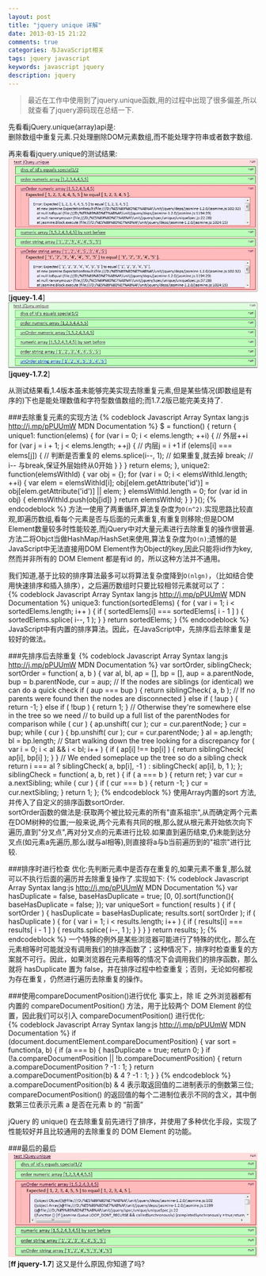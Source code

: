 ```yaml
---
layout: post
title: "jquery unique 详解"
date: 2013-03-15 21:22
comments: true
categories: 与JavaScript相关
tags: jquery javascript
keywords: javascript jquery 
description: jquery
---
```

>最近在工作中使用到了jquery.unique函数,用的过程中出现了很多偏差,所以就查看了jquery源码现在总结一下.    

先看看jQuery.unique(array)api是:   
	删除数组中重复元素.只处理删除DOM元素数组,而不能处理字符串或者数字数组.

再来看看jquery.unique的测试结果:  
![jquery-1.4](/images/common/2013-03-15-jquery-unique/20130315214713.jpg 'jquery-1.4.unique')
[__jquey-1.4__]   
![jquery-1.7](/images/common/2013-03-15-jquery-unique/20130315214630.jpg 'jquery-1.7.2.unique')
[__jquey-1.7.2__]

从测试结果看,1.4版本虽未能够完美实现去除重复元素,但是某些情况(即数组是有序的)下也是能处理数值和字符型数值数组的;而1.7.2版已能完美支持了.

###去除重复元素的实现方法
{% codeblock Javascript Array Syntax lang:js http://j.mp/pPUUmW MDN Documentation %}
	$ = function() {
		return {
			unique1: function(elems) {
				for (var i = 0; i < elems.length; ++i) {         // 外层++i
					for (var j = i + 1; j < elems.length; ++j) { // 内层j = i +1
						if (elems[i] === elems[j]) {			 // 判断是否重复的
							elems.splice(i--, 1);				 // 如果重复,就去掉
							break;                               // i-- 与break,保证外层始终从0开始
						}
					}
				}
				return elems;
			},
			unique2: function(elemsWithId) {
				var obj = {};
				for (var i = 0; i < elemsWithId.length; ++i) {
					var elem = elemsWithId[i];
					obj[elem.getAttribute('id')] = obj[elem.getAttribute('id')] || elem;
				}
				elemsWithId.length = 0;
				for (var id in obj) {
					elemsWithId.push(obj[id])
				}
				return elemsWithId;
			}
		}
	}();
{% endcodeblock %}
方法一使用了两重循环,算法复杂度为`O(n^2)`.实现思路比较直观,即遍历数组,看每个元素是否与后面的元素重复,有重复则移除;但是DOM Element数量较多时性能较差,而jQuery中对大量元素进行去除重复的操作很普遍.   
方法二将Objct当做HashMap/HashSet来使用,算法复杂度为`O(n)`;遗憾的是JavaScript中无法直接用DOM Element作为Object的key,因此只能将id作为key,然而并非所有的 DOM Element 都是有id 的，所以这种方法并不通用。  

<!-- more -->

我们知道,基于比较的排序算法最多可以将算法复杂度降到`O(nlgn)`，（比如结合使用快速排序和插入排序），之后遍历数组时只要比较相邻元素就可以了：    
{% codeblock Javascript Array Syntax lang:js http://j.mp/pPUUmW MDN Documentation %}
	unique3: function(sortedElems) {
		for ( var i = 1; i < sortedElems.length; i++ ) {
			if ( sortedElems[i] === sortedElems[ i - 1 ] ) {
				sortedElems.splice( i--, 1 );
			}
		}
		return sortedElems;
	}
{% endcodeblock %}
JavaScript中有内置的排序算法。因此，在JavaScript中，先排序后去除重复是较好的做法。

###先排序后去除重复
{% codeblock Javascript Array Syntax lang:js http://j.mp/pPUUmW MDN Documentation %}
	var sortOrder, siblingCheck;
	sortOrder = function( a, b ) {
		var al, bl,
			ap = [],
			bp = [],
			aup = a.parentNode,
			bup = b.parentNode,
			cur = aup;
		// If the nodes are siblings (or identical) we can do a quick check
		if ( aup === bup ) {
			return siblingCheck( a, b );
		// If no parents were found then the nodes are disconnected
		} else if ( !aup ) {
			return -1;
		} else if ( !bup ) {
			return 1;
		}
		// Otherwise they're somewhere else in the tree so we need
		// to build up a full list of the parentNodes for comparison
		while ( cur ) {
			ap.unshift( cur );
			cur = cur.parentNode;
		}
		cur = bup;
		while ( cur ) {
			bp.unshift( cur );
			cur = cur.parentNode;
		}
		al = ap.length;
		bl = bp.length;
		// Start walking down the tree looking for a discrepancy
		for ( var i = 0; i < al && i < bl; i++ ) {
			if ( ap[i] !== bp[i] ) {
				return siblingCheck( ap[i], bp[i] );
			}
		}
		// We ended someplace up the tree so do a sibling check
		return i === al ?
			siblingCheck( a, bp[i], -1 ) :
			siblingCheck( ap[i], b, 1 );
	};
	siblingCheck = function( a, b, ret ) {
		if ( a === b ) {
			return ret;
		}
		var cur = a.nextSibling;
		while ( cur ) {
			if ( cur === b ) {
				return -1;
			}
			cur = cur.nextSibling;
		}
		return 1;
	};
{% endcodeblock %}
使用Array内置的sort 方法,并传入了自定义的排序函数sortOrder.   
sortOrder函数的做法是:获取两个被比较元素的所有"直系祖宗",从而确定两个元素在DOM树种的位置;一般来说,两个元素有共同的根,那么就从根元素开始依次向下遍历,直到"分叉点",再对分叉点的元素进行比较.如果直到遍历结束,仍未能到达分叉点(如元素a先遍历,那么i就与al相等),则直接将a与b当前遍历到的"祖宗"进行比较.

###排序时进行检查
优化:先判断元素中是否存在重复的,如果元素不重复,那么就可以不执行后面的遍历并去除重复操作了.实现如下:
{% codeblock Javascript Array Syntax lang:js http://j.mp/pPUUmW MDN Documentation %}
	var hasDuplicate = false,
		baseHasDuplicate = true;
	[0, 0].sort(function(){
		baseHasDuplicate = false;
	});
	var uniqueSort = function( results ) {
		if ( sortOrder ) {
			hasDuplicate = baseHasDuplicate;
			results.sort( sortOrder );
			if ( hasDuplicate ) {
				for ( var i = 1; i < results.length; i++ ) {
					if ( results[i] === results[ i - 1 ] ) {
						results.splice( i--, 1 );
					}
				}
			}
		}
		return results;
	};
{% endcodeblock %}
一个特殊的例外是某些浏览器可能进行了特殊的优化，那么在元素相等时可能就没有调用我们的排序函数了；这种情况下，排序时检查重复的方案就不可行。因此，如果浏览器在元素相等的情况下会调用我们的排序函数，那么就将 hasDuplicate 置为 false，并在排序过程中检查重复；否则，无论如何都视为存在重复，仍然进行遍历去除重复的操作。 

###使用compareDocumentPosition()进行优化
事实上，除 IE 之外浏览器都有内置的 compareDocumentPosition() 方法，用于比较两个 DOM Element 的位置，因此我们可以引入 compareDocumentPosition() 进行优化:   
{% codeblock Javascript Array Syntax lang:js http://j.mp/pPUUmW MDN Documentation %}
	if (document.documentElement.compareDocumentPosition) {
		var sort = function(a, b) {
			if (a === b) {
				hasDuplicate = true;
				return 0;
			}
			if (!a.compareDocumentPosition || !b.compareDocumentPosition) {
				return a.compareDocumentPosition ? -1 : 1;
			}
			return a.compareDocumentPosition(b) & 4 ? -1 : 1;
		}
	}
{% endcodeblock %}
a.compareDocumentPosition(b) & 4 表示取返回值的二进制表示的倒数第三位;   
compareDocumentPosition() 的返回值的每个二进制位表示不同的含义，其中倒数第三位表示元素 a 是否在元素 b 的 “前面”

jQuery 的 unique() 在去除重复前先进行了排序，并使用了多种优化手段，实现了性能较好并且比较通用的去除重复的 DOM Element 的功能。 

###最后的最后
![ff jquery-1.7](/images/common/2013-03-15-jquery-unique/20130315234659.jpg 'ff jquey-1.7')
[__ff jquery-1.7__]
这又是什么原因,你知道了吗?



